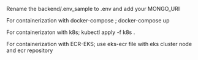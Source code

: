 Rename the backend/.env_sample to .env and add your MONGO_URI

For containerization with docker-compose ;
docker-compose up

For containerizaton with k8s;
kubectl apply -f k8s .

For containerization with ECR-EKS;
use eks-ecr file with eks cluster node and ecr repository


